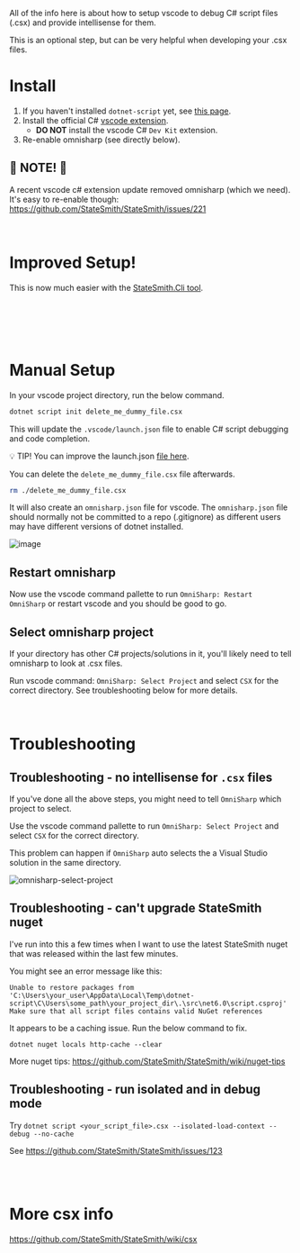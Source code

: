 All of the info here is about how to setup vscode to debug C# script files (.csx) and provide intellisense for them.

This is an optional step, but can be very helpful when developing your .csx files.



# Install
1. If you haven't installed `dotnet-script` yet, see [this page](https://github.com/StateSmith/StateSmith/wiki/StateSmith-install-requirements#install-dotnet-script).
2. Install the official C# [vscode extension](https://marketplace.visualstudio.com/items?itemName=ms-dotnettools.csharp).
    * **DO NOT** install the vscode C# `Dev Kit` extension.
3. Re-enable omnisharp (see directly below).

## 📢 NOTE! 📢
A recent vscode c# extension update removed omnisharp (which we need).
It's easy to re-enable though: https://github.com/StateSmith/StateSmith/issues/221

<br>

# Improved Setup!
This is now much easier with the [StateSmith.Cli tool](https://github.com/StateSmith/StateSmith/blob/main/src/StateSmith.Cli/README.md).

<br>
<br>
<br>
<br>

# Manual Setup
In your vscode project directory, run the below command.

```bash
dotnet script init delete_me_dummy_file.csx
```

This will update the `.vscode/launch.json` file to enable C# script debugging and code completion.

💡 TIP! You can improve the launch.json [file here](https://github.com/StateSmith/StateSmith/wiki/vscode-csx).

You can delete the `delete_me_dummy_file.csx` file afterwards.

```bash
rm ./delete_me_dummy_file.csx
```

It will also create an `omnisharp.json` file for vscode. The `omnisharp.json` file should normally not be committed to a repo (.gitignore) as different users may have different versions of dotnet installed.

![image](https://user-images.githubusercontent.com/274012/213771717-a4d4d498-758d-489e-8732-1f6169ca4d44.png)

## Restart omnisharp
Now use the vscode command pallette to run `OmniSharp: Restart OmniSharp` or restart vscode and you should be good to go.

## Select omnisharp project
If your directory has other C# projects/solutions in it, you'll likely need to tell omnisharp to look at .csx files.

Run vscode command: `OmniSharp: Select Project` and select `CSX` for the correct directory.
See troubleshooting below for more details.


<br>

# Troubleshooting
## Troubleshooting - no intellisense for `.csx` files 
If you've done all the above steps, you might need to tell `OmniSharp` which project to select. 

Use the vscode command pallette to run `OmniSharp: Select Project` and select `CSX` for the correct directory.

This problem can happen if `OmniSharp` auto selects the a Visual Studio solution in the same directory.

![omnisharp-select-project](https://user-images.githubusercontent.com/274012/213774300-6ac92e36-a521-4387-9250-84a790896fd8.gif)

## Troubleshooting - can't upgrade StateSmith nuget
I've run into this a few times when I want to use the latest StateSmith nuget that was released within the last few minutes.

You might see an error message like this:

```
Unable to restore packages from 'C:\Users\your_user\AppData\Local\Temp\dotnet-script\C\Users\some_path\your_project_dir\.\src\net6.0\script.csproj'
Make sure that all script files contains valid NuGet references
```

It appears to be a caching issue. Run the below command to fix.
```
dotnet nuget locals http-cache --clear
```
More nuget tips: https://github.com/StateSmith/StateSmith/wiki/nuget-tips


## Troubleshooting - run isolated and in debug mode
Try `dotnet script <your_script_file>.csx --isolated-load-context --debug --no-cache`

See https://github.com/StateSmith/StateSmith/issues/123



<br>
<br>

# More csx info
https://github.com/StateSmith/StateSmith/wiki/csx
